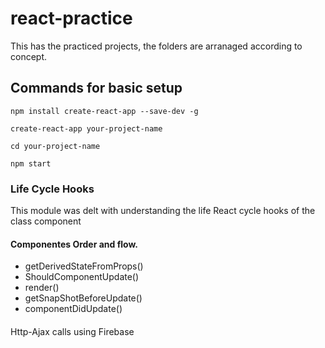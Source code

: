 # react-practice
This has the practiced projects, the folders are arranaged according to concept.

## Commands for basic setup
```
npm install create-react-app --save-dev -g

create-react-app your-project-name

cd your-project-name

npm start
```

### Life Cycle Hooks
  This module was delt with understanding the life React cycle hooks of the class component
#### Componentes Order and flow.
 * getDerivedStateFromProps()
 * ShouldComponentUpdate()
 * render()
 * getSnapShotBeforeUpdate()
 * componentDidUpdate()
 
####
Http-Ajax calls using Firebase
